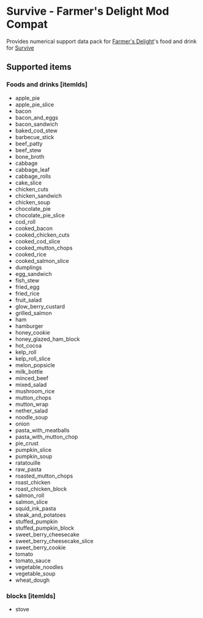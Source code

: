 # Survive - Farmer's Delight Mod Compat
Provides numerical support data pack for [Farmer's Delight](https://github.com/vectorwing/FarmersDelight)'s food and drink for [Survive](https://github.com/Stereowalker/Survive)  

## Supported items

### Foods and drinks [itemIds]

- apple_pie
- apple_pie_slice
- bacon
- bacon_and_eggs
- bacon_sandwich
- baked_cod_stew
- barbecue_stick
- beef_patty
- beef_stew
- bone_broth
- cabbage
- cabbage_leaf
- cabbage_rolls
- cake_slice
- chicken_cuts
- chicken_sandwich
- chicken_soup
- chocolate_pie
- chocolate_pie_slice
- cod_roll
- cooked_bacon
- cooked_chicken_cuts
- cooked_cod_slice
- cooked_mutton_chops
- cooked_rice
- cooked_salmon_slice
- dumplings
- egg_sandwich
- fish_stew
- fried_egg
- fried_rice
- fruit_salad
- glow_berry_custard
- grilled_salmon
- ham
- hamburger
- honey_cookie
- honey_glazed_ham_block
- hot_cocoa
- kelp_roll
- kelp_roll_slice
- melon_popsicle
- milk_bottle
- minced_beef
- mixed_salad
- mushroom_rice
- mutton_chops
- mutton_wrap
- nether_salad
- noodle_soup
- onion
- pasta_with_meatballs
- pasta_with_mutton_chop
- pie_crust
- pumpkin_slice
- pumpkin_soup
- ratatouille
- raw_pasta
- roasted_mutton_chops
- roast_chicken
- roast_chicken_block
- salmon_roll
- salmon_slice
- squid_ink_pasta
- steak_and_potatoes
- stuffed_pumpkin
- stuffed_pumpkin_block
- sweet_berry_cheesecake
- sweet_berry_cheesecake_slice
- sweet_berry_cookie
- tomato
- tomato_sauce
- vegetable_noodles
- vegetable_soup
- wheat_dough

### blocks [itemIds]

- stove
